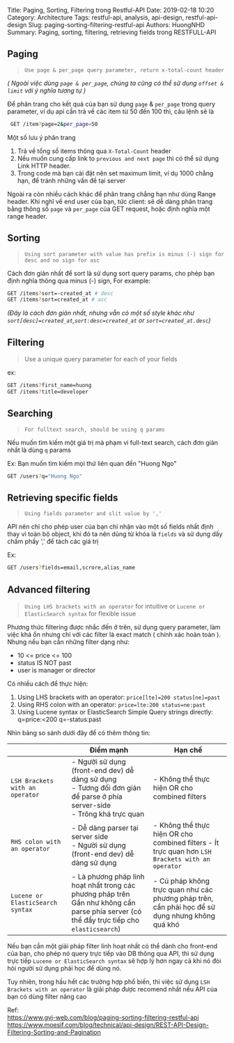 Title: Paging, Sorting, Filtering trong Restful-API
Date: 2019-02-18 10:20
Category: Architecture
Tags: restful-api, analysis, api-design, restful-api-design
Slug: paging-sorting-filtering-restful-api
Authors: HuongNHD
Summary: Paging, sorting, filtering, retrieving fields trong RESTFULL-API

## Paging
> `Use page & per_page query parameter, return x-total-count header`

_( Ngoài việc dùng `page & per_page`, chúng ta cũng có thể sử dụng `offset & limit`  với ý nghĩa tương tự )_

Để phân trang cho kết quả của bạn sử dụng `page` & `per_page` trong query parameter, ví dụ api cần trả về các item từ 50 đến 100 thì, câu lệnh sẽ là

```bash
 GET /item?page=2&per_page=50
```

Một số lưu ý phân trang
1. Trả về  tổng số items thông qua `X-Total-Count` header
2. Nếu muốn cung cấp link to `previous and next page` thì có thể sử dụng Link HTTP header.
3. Trong code mà bạn cài đặt nên set maximum limit, ví dụ 1000 chẳng hạn, để tránh những vấn đề tại server

Ngoài ra còn nhiều cách khác để phân trang chẳng hạn như dùng Range header. Khi nghĩ về end user của bạn, tức client: sẽ dễ dàng phân trang bằng thông số `page` và `per_page` của GET request, hoặc định nghĩa một range header.


## Sorting

> `Using sort parameter with value has prefix is minus (-) sign for desc and no sign for asc`

Cách đơn giản nhất để sort là sử dụng sort query params, cho phép bạn định nghĩa thông qua  minus (-) sign,
For example:
```bash
GET /items?sort=-created_at # desc
GET /items?sort=created_at # asc
```
_(Đây là cách đơn giản nhất, nhưng vẫn cò một số style khác như `sort[desc]=created_at`,`sort:desc=created_at`  or `sort=created_at.desc`)_

## Filtering

>Use a unique query parameter for each of your fields

ex:
```bash
GET /items?first_name=huong
GET /items?title=developer
```

## Searching

> `For fulltext search, should be using q params`

Nếu muốn tìm kiếm một giá trị mà phạm vi full-text search, cách đơn giản nhất là dùng `q` params

Ex: Bạn muốn tìm kiếm mọi thứ liên quan đến "Huong Ngo"

```bash
GET /users?q="Huong Ngo"
```

## Retrieving specific fields
> `Using fields parameter and slit value by ',' `

API nên chỉ cho phép user của bạn chỉ nhận  vào một số fields nhất định thay vì toàn bộ object, khi đó ta nên dùng từ khóa là `fields` và sử dụng dấy chấm phấy ',' để tách các giá trị

Ex:

```bash
GET /users?fields=email,scrore,alias_name
```
## Advanced filtering
> `Using LHS brackets with an operator` for intuitive or `Lucene or ElasticSearch syntax` for flexible issue


Phương thức filtering được nhắc đến ở trên, sử dụng query parameter, làm việc khá ổn nhưng chỉ với các filter là exact match ( chính xác hoàn toàn ). Nhưng nếu bạn cần những filter dạng như:

- 10 <= price <= 100
- status IS NOT past
- user is manager or director

Có nhiều cách để thực hiện:
 1. Using LHS brackets with an operator: `price[lte]=200 status[ne]=past`
 2. Using RHS colon with an operator: `price=lte:200 status=ne:past`
 3. Using Lucene syntax or ElasticSearch Simple Query strings directly: q=price:<200 q=-status:past

Nhìn bảng so sánh dưới đây để có thêm thông tin:

|   | Điểm mạnh  |Hạn chế   |
|---|---|---|
|`LSH Brackets with an operator` | - Người sử dụng (front-end dev) dễ  dàng sử dụng <br> - Tương đối đơn giản để parse ở phía server-side  <br> - Trông khá trực quan| - Không thể  thực hiện OR cho combined filters  |
|`RHS colon with an operator` | - Dễ dàng parser tại server side <br> - Người sử dụng (front-end dev) dễ  dàng sử dụng | - Không thể  thực hiện OR cho combined filters - Ít trực quan hơn `LSH Brackets with an operator`  |
|`Lucene or ElasticSearch syntax` | - Là phương pháp linh hoạt nhất trong các phương pháp trên <br> Gần như không cần parse phía server (có thể đẩy trực tiếp cho `elasticsearch`)  | - Cú pháp không trực quan như các phương pháp trên, cần phải học để sử dụng nhưng không quá khó|

Nếu bạn cần một giải pháp filter linh hoạt nhất có thể dành cho front-end của bạn, cho phép nó query trực tiếp vào DB thông qua API, thì sử dụng trực tiếp `Lucene or ElasticSearch syntax` sẽ hợp lý hơn ngay cả khi nó đòi hỏi người sử dụng phải học để dùng nó.

Tuy nhiên, trong hầu hết các trường hợp phổ biến, thì việc sử dụng `LSH Brackets with an operator` là giải pháp được recomend nhất nếu API của bạn có dùng filter nâng cao

Ref: <br>
https://www.gvj-web.com/blog/paging-sorting-filtering-restful-api <br>
https://www.moesif.com/blog/technical/api-design/REST-API-Design-Filtering-Sorting-and-Pagination

